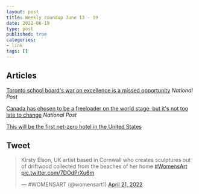 ```yaml
---
layout: post
title: Weekly roundup June 13 - 19
date: 2022-06-19
type: post
published: true
categories:
- link
tags: []
---
```


## Articles

[Toronto school board's war on excellence is a missed opportunity](https://nationalpost.com/opinion/chris-selley-toronto-school-boards-war-on-excellence-is-a-missed-opportunity "Chris Selley: Toronto school board's war on excellence is a missed opportunity") *National Post*

[Canada has chosen to be a freeloader on the world stage, but it's not too late to change](https://nationalpost.com/opinion/matt-gurney-canada-has-chosen-to-be-a-freeloader-on-the-world-stage-but-its-not-too-late-to-change "Matt Gurney: Canada has chosen to be a freeloader on the world stage, but it's not too late to change") *National Post*

[This will be the first net-zero hotel in the United States](https://hoteldesigns.net/industry-news/making-history-hotel-marcel-new-haven-plans-to-be-first-net-zero-hotel-in-the-united-states/ "This will be the first net-zero hotel in the United States. By Pauline Brettell")

## Tweet

<blockquote class="twitter-tweet" data-dnt="true"><p lang="en" dir="ltr">Kirsty Elson, UK artist based in Cornwall who creates sculptures out of driftwood collected from the beaches of her home <a href="https://twitter.com/hashtag/WomensArt?src=hash&amp;ref_src=twsrc%5Etfw">#WomensArt</a> <a href="https://t.co/7DOdPrXu6m">pic.twitter.com/7DOdPrXu6m</a></p>&mdash; #WOMENSART (@womensart1) <a href="https://twitter.com/womensart1/status/1517009785354338304?ref_src=twsrc%5Etfw">April 21, 2022</a></blockquote> <script async src="https://platform.twitter.com/widgets.js" charset="utf-8"></script>
